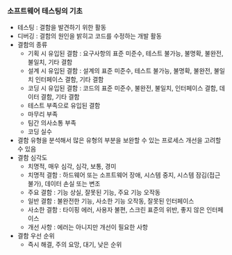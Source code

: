 ### 소프트웨어 테스팅의 기초
- 테스팅 : 결함을 발견하기 위한 활동
- 디버깅 : 결함의 원인을 밝히고 코드를 수정하는 개발 활동
- 결함의 종류
    - 기획 시 유입된 결함 : 요구사항의 표준 미준수, 테스트 불가능, 불명확, 불완전, 불일치, 기타 결함
    - 설계 시 유입된 결함 : 설계의 표준 미준수, 테스트 불가능, 불명확, 불완전, 불일치 인터페이스 결함, 기타 결함
    - 코딩 시 유입된 결함 : 코드의 표준 미준수, 불완전, 불일치, 인터페이스 결함, 데이터 결함, 기타 결함
    - 테스트 부족으로 유입된 결함
    - 마무리 부족
    - 팀간 의사소통 부족
    - 코딩 실수
- 결함 유형을 분석해서 많은 유형의 부분을 보완할 수 있는 프로세스 개선을 고려할 수 있음
- 결함 심각도 
    - 치명적, 매우 심각, 심각, 보통, 경미
    - 치명적 결함 : 하드웨어 또는 소프트웨어 장애, 시스템 중지, 시스템 잠김(접근 불가), 데이터 손실 또는 변조
    - 주요 결함 : 기능 상실, 잘못된 기능, 주요 기능 오작동
    - 일반 결함 : 불완전한 기능, 사소한 기능 오작동, 잘못된 인터페이스
    - 사소한 결함 : 타이핑 에러, 사용자 불편, 스크린 표준의 위반, 좋지 않은 인터페이스
    - 개선 사항 : 에러는 아니지만 개선이 필요한 사항
- 결함 우선 순위
    - 즉시 해결, 주의 요망, 대기, 낮은 순위    